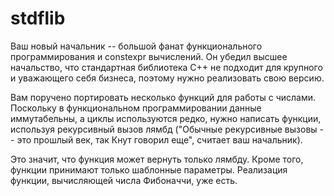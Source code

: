 # stdflib

Ваш новый начальник -- большой фанат функционального программирования и constexpr вычислений.
Он убедил высшее начальство, что стандартная библиотека C++ не подходит для крупного и уважающего себя бизнеса,
поэтому нужно реализовать свою версию.

Вам поручено портировать несколько функций для работы с числами. Поскольку в функциональном программировании 
данные иммутабельны, а циклы используются редко, нужно написать функции, используя рекурсивный вызов лямбд
("Обычные рекурсивные вызовы -- это прошлый век, так Кнут говорил еще", считает ваш начальник).

Это значит, что функция может вернуть только лямбду. Кроме того, функции принимают только шаблонные параметры.
Реализация функции, вычисляющей числа Фибоначчи, уже есть.
